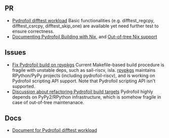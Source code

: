 ## PR

- [Pydrofoil difftest workload](https://github.com/OpenXiangShan/XiangShan/pull/4926)
  Basic functionalities (e.g. difftest_regcpy, difftest_csrcpy, difftest_skip_one) are available yet need further test to ensure correctness.
- [Documenting Pydrofoil Building with Nix](https://github.com/pydrofoil/pydrofoil/pull/140), and [Out-of-tree Nix support](https://github.com/definfo/pydrofoil/tree/nix-support)

## Issues
- [Fix Pydrofoil build on rpypkgs](https://github.com/rpypkgs/rpypkgs/issues/1)
  Current Makefile-based build procedure is fragile with unstable deps, such as sail-riscv, isla.
  [rpypkgs](https://github.com/rpypkgs/rpypkgs) maintains RPython/PyPy projects (including pydrofoil-riscv), and is working on Pydrofoil scripting API support.
  Note that Pydrofoil scripting API isn't supported.
- [Discussion about refactoring Pydrofoil build targets](https://github.com/pydrofoil/pydrofoil/issues/142)
  Pydrofoil highly depends on PyPy2/RPython infrastructure, which is somehow fragile in case of out-of-tree maintenanace.

## Docs

- [Document for Pydrofoil difftest workload](https://github.com/definfo/pydrofoil/blob/a5d158f9eb0322d0ca27d0820a7c160a057c966a/README_difftest.md)


